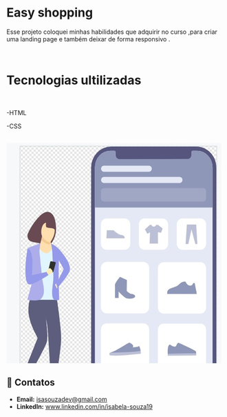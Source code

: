 <h1>Easy shopping </h1>
<p>Esse projeto coloquei  minhas habilidades que  adquirir no curso ,para criar uma landing page e também deixar de forma responsivo .</p>
<br>
<h1>Tecnologias ultilizadas </h1>
<br>
<p>-HTML</p>
<p>-CSS</p>
<br>
                              
<img src="https://github.com/souzaisabeladev/responsivo-desafio/blob/master/ft%20projeto%20responsivo.jpg?raw=true"/>
<br>
<h2>📧 Contatos</h2>
    <ul>
        <li><strong>Email:</strong> <a href="mailto: isasouzadev@gmail.com">isasouzadev@gmail.com</a></li>
        <li><strong>LinkedIn:</strong> <a href="https://www.linkedin.com/in/isabela-souza19" target="_blank">www.linkedin.com/in/isabela-souza19</a></li>
    </ul>
